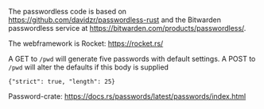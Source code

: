 The passwordless code is based on https://github.com/davidzr/passwordless-rust and the Bitwarden passwordless service at https://bitwarden.com/products/passwordless/.

The webframework is Rocket: https://rocket.rs/

A GET to `/pwd` will generate five passwords with default settings. A POST to `/pwd` will alter the defaults if this body is supplied

```
{"strict": true, "length": 25}
```

Password-crate: https://docs.rs/passwords/latest/passwords/index.html
